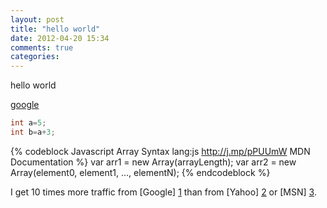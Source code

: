 ```yaml
---
layout: post
title: "hello world"
date: 2012-04-20 15:34
comments: true
categories: 
---
```

hello world

[google](https://google.com "google")

``` c
int a=5;
int b=a+3;
```

{% codeblock Javascript Array Syntax lang:js http://j.mp/pPUUmW MDN Documentation %}
var arr1 = new Array(arrayLength);
var arr2 = new Array(element0, element1, ..., elementN);
{% endcodeblock %}


I get 10 times more traffic from [Google] [1] than from
[Yahoo] [2] or [MSN] [3].

  [1]: http://google.com/        "Google"
  [2]: http://search.yahoo.com/  "Yahoo Search"
  [3]: http://search.msn.com/    "MSN Search"
 


